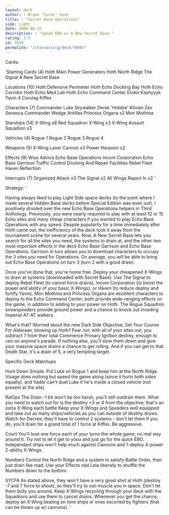 ```yaml
---
layout: deck
author: ! Blake "Zurai" Senn
title: ! "Secret Base Operations"
side: Light
date: 2000-06-15
description: ! "Speed EBO w/ A New Secret Base."
rating: 3.5
id: 7659
permalink: "/starwarsccg/deck/7659/"
---
```

Cards: 

'Starting Cards (4)
Hoth Main Power Generators
Hoth North Ridge
The Signal
A New Secret Base

Locations (10)
Hoth Defensive Perimeter
Hoth Echo Docking Bay
Hoth Echo Corridor
Hoth Echo Med Lab
Hoth Echo Command Center
Endor
Kashyyyk
Yavin 4
Corulag
Kiffex

Characters (7)
Commander Luke Skywalker
Derek 'Hobbie' Klivian
Zev Senesca
Commander Wedge Antilles
Princess Organa x2
Mon Mothma

Starships (14)
X-Wing x8
Red Squadron X-Wing x3
X-Wing Assault Squadron x3

Vehicles (4)
Rogue 1
Rogue 2
Rogue 3
Rogue 4

Weapons (5)
X-Wing Laser Cannon x3
Power Harpoon x2

Effects (9)
Wise Advice
Echo Base Operations
Incom Corporation
Echo Base Garrison
Traffic Control
Docking And Repair Facilities
Rebel Fleet
Haven
Reflection

Interrupts (7)
Organized Attack x3
The Signal x2
All Wings Report In x2
'

Strategy: '

Having always liked to play Light Side space decks (to the point where I made several Hidden Base decks before Special Edition was even out), I positively drooled over the new Echo Base Operations helpers in Third Anthology. Previously, you were nearly required to play with at least 12 or 15 Echo sites and many cheap characters if you wanted to play Echo Base Operations with any speed. Despite popularity for a time immediately after Hoth came out, the inefficiency of the deck took it away from the tournament scene for several years. Now, A New Secret Base lets you search for all the sites you need, the systems to drain at, and the other two most important effects in the deck Echo Base Garrison and Echo Base Operations. Garrison in turn allows you to download characters to occupy the 3 sites you need for Operations. On average, you will be able to bring out Echo Base Operations on turn 3 (turn 2 with a good draw).

Once you've done that, you're home free. Deploy your cheapened X-Wings to drain at systems (downloaded with Secret Base). Use The Signal to deploy Rebel Fleet (to cancel force drains), Incom Corporation (to boost the power and ability of your basic X-Wings),  or Haven (to reduce deploy and fortify Yavin). Mon Mothma and Princess Organa are excellent characters to deploy to the Echo Command Center; both provide wide-ranging effects on the game, in addition to adding to your power on Hoth. The Rogue Squadron snowspeeders provide ground power and a chance to knock out invading Imperial AT-AT walkers.

What's that? Worried about the new Dark Side Objective, Set Your Course For Alderaan, blowing up Hoth? Fear not; with all of your sites out, you subtract 7 from their total Commence Primary Ignition destiny, enough to rain on anyone's parade. If nothing else, you'll slow them down and give your massive space drains a chance to get rolling. And if you can get to that Death Star, it's a drain of 5, a very tempting target.

Specific Deck Matchups

Hunt Down  Simple. Put Luke on Rogue 1 and keep him at the North Ridge. Visage does nothing but speed the game along (since it hurts both sides equally), and Vader can't duel Luke if he's inside a closed vehicle (not present at the site).

RalOps  The Drain -1 bit won't be too harsh, you'll still outdrain them. What you need to watch out for is the destiny +3 or 4 from the objective; that's an extra X-Wing each battle Keep your X-Wings and Speeders well equipped and take out as many ships/vehicles as you can outside of destiny draws. Watch for Decree; they'll have to control 2 systems - don't let them If you do, you'll drain for a grand total of 1 force at Kiffex. Be aggressive.

Court You'll lose one force each of your turns the whole game, no real way around it. Try not to let it get to yoou and just go for the quick EBO. Independant ships won't help much against Cannons and 1-deploy 4-power 2-ability X-Wings.

Numbers Control the North Ridge and a system to satisfy Battle Order, then just drain like mad. Use your Effects nad Leia liberally to shuffle the Numbers down to the bottom.

SYCFA As stated above, they won't have a very good shot at Hoth (destiny -7 and 7 force to shoot), so they'll try to out-muscle you in space. Don't let them bully you around. Keep X-Wings recycling through your deck with the Squadrons and use them to cancel drains. Whenever you get the chance, deploy an X-Wing beating on lone ships or ones escorted by fighters (that can be blown up w/ cannons).
'
